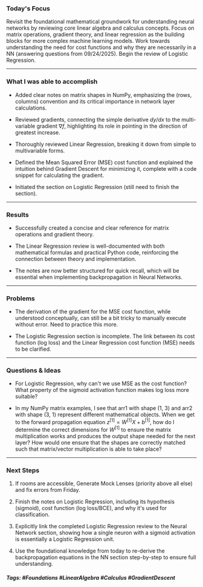 ### Today's Focus

Revisit the foundational mathematical groundwork for understanding neural networks by reviewing core linear algebra and calculus concepts. Focus on matrix operations, gradient theory, and linear regression as the building blocks for more complex machine learning models. Work towards understanding the need for cost functions and why they are necessarily in a NN (answering questions from 09/24/2025). Begin the review of Logistic Regression.
***
### What I was able to accomplish

- Added clear notes on matrix shapes in NumPy, emphasizing the (rows, columns) convention and its critical importance in network layer calculations.

- Reviewed gradients, connecting the simple derivative $dy/dx$ to the multi-variable gradient $\nabla f$, highlighting its role in pointing in the direction of greatest increase.

- Thoroughly reviewed Linear Regression, breaking it down from simple to multivariable forms.

- Defined the Mean Squared Error (MSE) cost function and explained the intuition behind Gradient Descent for minimizing it, complete with a code snippet for calculating the gradient.

- Initiated the section on Logistic Regression (still need to finish the section).
***
### Results

- Successfully created a concise and clear reference for matrix operations and gradient theory.

- The Linear Regression review is well-documented with both mathematical formulas and practical Python code, reinforcing the connection between theory and implementation.

- The notes are now better structured for quick recall, which will be essential when implementing backpropagation in Neural Networks.
***
### Problems

- The derivation of the gradient for the MSE cost function, while understood conceptually, can still be a bit tricky to manually execute without error. Need to practice this more.

- The Logistic Regression section is incomplete. The link between its cost function (log loss) and the Linear Regression cost function (MSE) needs to be clarified.
***
### Questions & Ideas

- For Logistic Regression, why can't we use MSE as the cost function? What property of the sigmoid activation function makes log loss more suitable?

- In my NumPy matrix examples, I see that arr1 with shape (1, 3) and arr2 with shape (3, 1) represent different mathematical objects. When we get to the forward propagation equation $z^{[1]} = W^{[1]}X + b^{[1]}$, how do I determine the correct dimensions for $W^{[1]}$ to ensure the matrix multiplication works and produces the output shape needed for the next layer? How would one ensure that the shapes are correctly matched such that matrix/vector multiplication is able to take place?
***
### Next Steps

1. If rooms are accessible, Generate Mock Lenses (priority above all else) and fix errors from Friday. 

2. Finish the notes on Logistic Regression, including its hypothesis (sigmoid), cost function (log loss/BCE), and why it's used for classification.

3. Explicitly link the completed Logistic Regression review to the Neural Network section, showing how a single neuron with a sigmoid activation is essentially a Logistic Regression unit.

4. Use the foundational knowledge from today to re-derive the backpropagation equations in the NN section step-by-step to ensure full understanding.
    
##### Tags: #Foundations #LinearAlgebra #Calculus #GradientDescent




